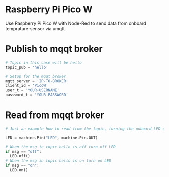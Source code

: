 # Raspberry Pi Pico W
Use Raspberry Pi Pico W with Node-Red to send data from onboard temprature-sensor via umqtt

# Publish to mqqt broker
```python
# Topic in this case will be hello
topic_pub = 'hello'

# Setup for the mqqt broker
mqtt_server = 'IP-TO-BROKER'
client_id = 'PicoW'
user_t = 'YOUR-USERNAME'
password_t = 'YOUR-PASSWORD'
```

# Read from mqqt broker
```python
# Just an example how to read from the topic, turning the onboard LED on / off

LED = machine.Pin("LED", machine.Pin.OUT)

# When the msg in topic hello is off turn off LED
if msg == "off":
  LED.off()
# When the msg in topic hello is on turn on LED
if msg == "on":
  LED.on()
```
